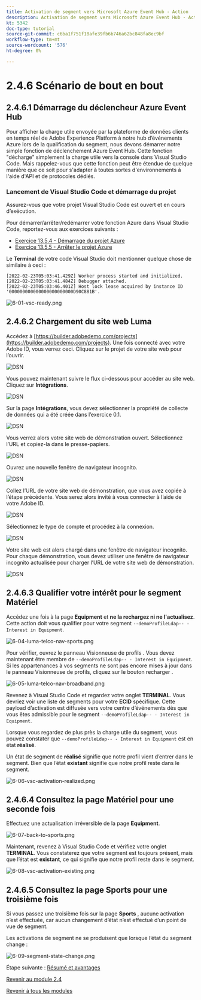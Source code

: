 ```yaml
---
title: Activation de segment vers Microsoft Azure Event Hub - Action
description: Activation de segment vers Microsoft Azure Event Hub - Action
kt: 5342
doc-type: tutorial
source-git-commit: c6ba1f751f18afe39fb6b746a62bc848fa8ec9bf
workflow-type: tm+mt
source-wordcount: '576'
ht-degree: 0%

---
```


# 2.4.6 Scénario de bout en bout

## 2.4.6.1 Démarrage du déclencheur Azure Event Hub

Pour afficher la charge utile envoyée par la plateforme de données clients en temps réel de Adobe Experience Platform à notre hub d’événements Azure lors de la qualification du segment, nous devons démarrer notre simple fonction de déclenchement Azure Event Hub. Cette fonction &quot;décharge&quot; simplement la charge utile vers la console dans Visual Studio Code. Mais rappelez-vous que cette fonction peut être étendue de quelque manière que ce soit pour s&#39;adapter à toutes sortes d&#39;environnements à l&#39;aide d&#39;API et de protocoles dédiés.

### Lancement de Visual Studio Code et démarrage du projet

Assurez-vous que votre projet Visual Studio Code est ouvert et en cours d’exécution.

Pour démarrer/arrêter/redémarrer votre fonction Azure dans Visual Studio Code, reportez-vous aux exercices suivants :

- [Exercice 13.5.4 - Démarrage du projet Azure](./ex5.md)
- [Exercice 13.5.5 - Arrêter le projet Azure](./ex5.md)

Le **Terminal** de votre code Visual Studio doit mentionner quelque chose de similaire à ceci :

```code
[2022-02-23T05:03:41.429Z] Worker process started and initialized.
[2022-02-23T05:03:41.484Z] Debugger attached.
[2022-02-23T05:03:46.401Z] Host lock lease acquired by instance ID '000000000000000000000000D90C881B'.
```

![6-01-vsc-ready.png](./images/vsc31.png)

## 2.4.6.2 Chargement du site web Luma

Accédez à [https://builder.adobedemo.com/projects](https://builder.adobedemo.com/projects). Une fois connecté avec votre Adobe ID, vous verrez ceci. Cliquez sur le projet de votre site web pour l’ouvrir.

![DSN](./../../../modules/gettingstarted/gettingstarted/images/web8.png)

Vous pouvez maintenant suivre le flux ci-dessous pour accéder au site web. Cliquez sur **Intégrations**.

![DSN](./../../../modules/gettingstarted/gettingstarted/images/web1.png)

Sur la page **Intégrations**, vous devez sélectionner la propriété de collecte de données qui a été créée dans l’exercice 0.1.

![DSN](./../../../modules/gettingstarted/gettingstarted/images/web2.png)

Vous verrez alors votre site web de démonstration ouvert. Sélectionnez l’URL et copiez-la dans le presse-papiers.

![DSN](./../../../modules/gettingstarted/gettingstarted/images/web3.png)

Ouvrez une nouvelle fenêtre de navigateur incognito.

![DSN](./../../../modules/gettingstarted/gettingstarted/images/web4.png)

Collez l’URL de votre site web de démonstration, que vous avez copiée à l’étape précédente. Vous serez alors invité à vous connecter à l’aide de votre Adobe ID.

![DSN](./../../../modules/gettingstarted/gettingstarted/images/web5.png)

Sélectionnez le type de compte et procédez à la connexion.

![DSN](./../../../modules/gettingstarted/gettingstarted/images/web6.png)

Votre site web est alors chargé dans une fenêtre de navigateur incognito. Pour chaque démonstration, vous devez utiliser une fenêtre de navigateur incognito actualisée pour charger l’URL de votre site web de démonstration.

![DSN](./../../../modules/gettingstarted/gettingstarted/images/web7.png)

## 2.4.6.3 Qualifier votre intérêt pour le segment Matériel

Accédez une fois à la page **Equipment** et **ne la rechargez ni ne l&#39;actualisez**. Cette action doit vous qualifier pour votre segment `--demoProfileLdap-- - Interest in Equipment`.

![6-04-luma-telco-nav-sports.png](./images/luma1.png)

Pour vérifier, ouvrez le panneau Visionneuse de profils . Vous devez maintenant être membre de `--demoProfileLdap-- - Interest in Equipment`. Si les appartenances à vos segments ne sont pas encore mises à jour dans le panneau Visionneuse de profils, cliquez sur le bouton recharger .

![6-05-luma-telco-nav-broadband.png](./images/luma2.png)

Revenez à Visual Studio Code et regardez votre onglet **TERMINAL**. Vous devriez voir une liste de segments pour votre **ECID** spécifique. Cette payload d’activation est diffusée vers votre centre d’événements dès que vous êtes admissible pour le segment `--demoProfileLdap-- - Interest in Equipment`.

Lorsque vous regardez de plus près la charge utile du segment, vous pouvez constater que `--demoProfileLdap-- - Interest in Equipment` est en état **réalisé**.

Un état de segment de **réalisé** signifie que notre profil vient d’entrer dans le segment. Bien que l’état **existant** signifie que notre profil reste dans le segment.

![6-06-vsc-activation-realized.png](./images/luma3.png)

## 2.4.6.4 Consultez la page Matériel pour une seconde fois

Effectuez une actualisation irréversible de la page **Equipment**.

![6-07-back-to-sports.png](./images/luma1.png)

Maintenant, revenez à Visual Studio Code et vérifiez votre onglet **TERMINAL**. Vous constaterez que votre segment est toujours présent, mais que l’état est **existant**, ce qui signifie que notre profil reste dans le segment.

![6-08-vsc-activation-existing.png](./images/luma4.png)

## 2.4.6.5 Consultez la page Sports pour une troisième fois

Si vous passez une troisième fois sur la page **Sports** , aucune activation n’est effectuée, car aucun changement d’état n’est effectué d’un point de vue de segment.

Les activations de segment ne se produisent que lorsque l’état du segment change :

![6-09-segment-state-change.png](./images/6-09-segment-state-change.png)

Étape suivante : [Résumé et avantages](./summary.md)

[Revenir au module 2.4](./segment-activation-microsoft-azure-eventhub.md)

[Revenir à tous les modules](./../../../overview.md)
